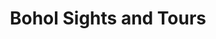 ---
title: "Bohol Sights and Tours"
url: /tagbilaran/bohol-sights-and-tours/
shop: travel agency
---